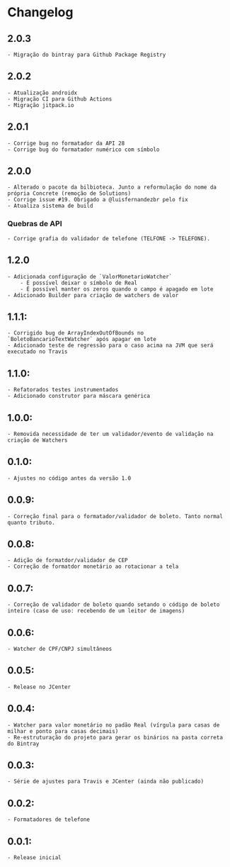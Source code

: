 # Changelog

## 2.0.3
    - Migração do bintray para Github Package Registry

## 2.0.2
    - Atualização androidx
    - Migração CI para Github Actions
    - Migração jitpack.io

## 2.0.1
    - Corrige bug no formatador da API 28
    - Corrige bug do formatador numérico com símbolo

## 2.0.0
    - Alterado o pacote da bilbioteca. Junto a reformulação do nome da própria Concrete (remoção de Solutions)
    - Corrige issue #19. Obrigado a @luisfernandezbr pelo fix
    - Atualiza sistema de build

### Quebras de API
    - Corrige grafia do validador de telefone (TELFONE -> TELEFONE).

## 1.2.0
    - Adicionada configuração de `ValorMonetarioWatcher`
        - É possível deixar o símbolo de Real
        - É possível manter os zeros quando o campo é apagado em lote
    - Adicionado Builder para criação de watchers de valor

## 1.1.1:
    - Corrigido bug de ArrayIndexOutOfBounds no `BoletoBancarioTextWatcher` após apagar em lote
    - Adicionado teste de regressão para o caso acima na JVM que será executado no Travis

## 1.1.0:
    - Refatorados testes instrumentados
    - Adicionado construtor para máscara genérica

## 1.0.0:
    - Removida necessidade de ter um validador/evento de validação na criação de Watchers

## 0.1.0:
    - Ajustes no código antes da versão 1.0

## 0.0.9:
    - Correção final para o formatador/validador de boleto. Tanto normal quanto tributo.
## 0.0.8:
    - Adição de formatdor/validador de CEP
    - Correção de formatdor monetário ao rotacionar a tela
## 0.0.7:
    - Correção de validador de boleto quando setando o código de boleto inteiro (caso de uso: recebendo de um leitor de imagens)
## 0.0.6:
    - Watcher de CPF/CNPJ simultâneos
## 0.0.5:
    - Release no JCenter
## 0.0.4:
    - Watcher para valor monetário no padão Real (vírgula para casas de milhar e ponto para casas decimais)
    - Re-estruturação do projeto para gerar os binários na pasta correta do Bintray
## 0.0.3:
    - Série de ajustes para Travis e JCenter (ainda não publicado)
## 0.0.2:
    - Formatadores de telefone
## 0.0.1:
    - Release inicial